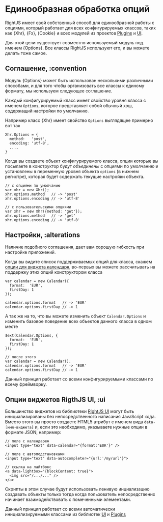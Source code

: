 # Единообразная обработка опций

RightJS имеет свой собственный способ для единообразной работы с опциями, который
работает для всех конфигурируемых классов, таких как {Xhr}, {Fx}, {Cookie} и всех
модулей из проектов [Plugins](/plugins) и [UI](/ui).

Для этой цели существует совместно используемый модуль под именем {Options}.
Все классы RightJS используют его, и вы можете делать тоже самое.

## Соглашение, :convention

Модуль {Options} может быть использован несколькими различными способами, и для
того чтобы организовать все классы к единому формату, мы используем следующее соглашение.

Каждый конфигурируемый класс имеет свойство уровня класса с именем `Options`,
которое представляет собой обычный хэш, содержащий настройки по умолчанию.

Например класс {Xhr} имеет свойство `Options` выглядящее примерно вот так

    Xhr.Options = {
      method:   'post',
      encoding: 'utf-8',
      ....
    }

Когда вы создаете объект конфигурируемого класса, опции которые вы посылаете в конструктор
будут _объединены_ с опциями по умолчанию и установлены в переменную уровня объекта `options`
(в нижнем регистре), которая будет содержать текущие настройки объекта.

    // с опциями по умолчанию
    var xhr = new Xhr();
    xhr.options.method   // -> 'post'
    xhr.options.encoding // -> 'utf-8'

    // с пользовательскими опциями
    var xhr = new Xhr({method: 'get'});
    xhr.options.method   // -> 'get'
    xhr.options.encoding // -> 'utf-8'


## Настройки, :alterations

Наличие подобного соглашения, дает вам хорошую гибкость при настройке приложений.

Когда вы видите список поддерживаемых опций для класса, скажем [опции для виджета календаря](/ui/calendar#options),
во-первых вы можете рассчитывать на поддержку этих опций конструктором класса

    var calendar = new Calendar({
      format:  'EUR',
      firstDay: 1
    });

    calendar.options.format   // -> 'EUR'
    calendar.options.firstDay // -> 1

А так же на то, что вы можете изменить объект `Calendar.Options` и изменить базовое поведение
всех объектов данного класса в одном месте

    $ext(Calendar.Options, {
      format:  'EUR',
      firstDay: 1
    });

    // после этого
    var calendar = new Calendar();
    calendar.options.format   // -> 'EUR'
    calendar.options.firstDay // -> 1

Данный принцип работает со всеми конфигурируемыми классами по всему фреймворку.


## Опции виджетов RigthJS UI, :ui

Большинство виджетов из библиотеки [RightJS UI](/ui) могут быть
инициализированы без непосредственного написания JavaScript кода. Вместо этого
вы просто создаете HTML5 атрибут с именем вида `data-[имя-виджета]` и, если
это необходимо, указываете нужные опции в формате JSON, например:

    // поле с календарем
    <input type="text" data-calendar="{format:'EUR'}" />

    // поле с автоподстановками
    <input type="text" data-autocompleter="{url:'/my/url'}">

    // ссылка на лайтбокс
    <a data-lightbox="{blockContent: true}">
      <img src="/.../..." />
    </a>

Скрипты в этом случае будут использовать ленивую инциализацию создавать
объекты только тогда когда пользователь непосредственно начинает
взаимодействовать с помеченными элементами.

Данный принцип работает со всеми автоматически инициализируемыми классами из
библиотек [UI](/ui) и [Plugins](/plugins)

